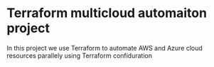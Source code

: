 # Terraform multicloud automaiton project
In this project we use Terraform to automate AWS and Azure cloud resources parallely using Terraform confiduration
